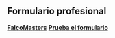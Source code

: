 ## Formulario profesional
**[FalcoMasters](https://www.youtube.com/c/FalconMasters/featured)**
**[Prueba el formulario](https://brandonargel.github.io/formulario/formulario.html)**
